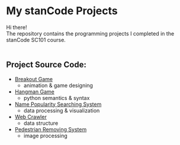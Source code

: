 # My stanCode Projects
Hi there! <br>
The repository contains the programming projects I completed in the stanCode SC101 course.<br>
<br>
## Project Source Code:<br>
- [Breakout Game](https://github.com/JillChung2003/MystanCodeProjects/blob/6e126155dc1970632f83092134e007aaba6a3f4f/stanCodeProjects/Break%20Out%20Game/breakout.py)
  - animation & game designing
- [Hangman Game](https://github.com/JillChung2003/MystanCodeProjects/blob/43def87a24033ce710d6df0af8b5e8ba86c2d44d/stanCodeProjects/Hangman%20Game/hangman.py)
  - python semantics & syntax
- [Name Popularity Searching System](https://github.com/JillChung2003/MystanCodeProjects/blob/43def87a24033ce710d6df0af8b5e8ba86c2d44d/stanCodeProjects/Name%20Popularity%20Searching%20System/babygraphics.py)
  -  data processing & visualization
-  [Web Crawler](https://github.com/JillChung2003/MystanCodeProjects/blob/43def87a24033ce710d6df0af8b5e8ba86c2d44d/stanCodeProjects/Web%20Crawler/webcrawler.py)
    -  data structure
-  [Pedestrian Removing System](https://github.com/JillChung2003/MystanCodeProjects/blob/593a26f44ca25718e2c9b83e69a9004151d4804e/stanCodeProjects/Pedestrian%20Removing%20System/stanCodoshop.py)
    -  image processing

